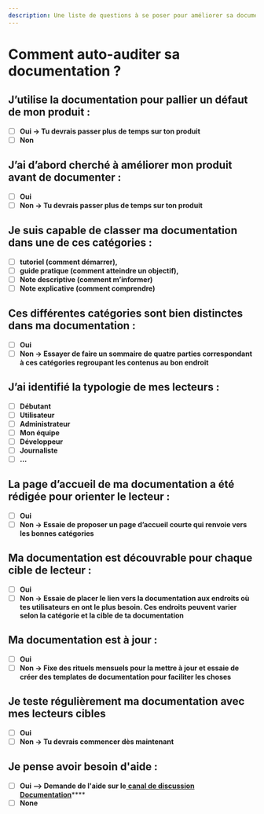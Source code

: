```yaml
---
description: Une liste de questions à se poser pour améliorer sa documentation.
---
```


# Comment auto-auditer sa documentation ?

## **J’utilise la documentation pour pallier un défaut de mon produit :**

* [ ] **Oui → Tu devrais passer plus de temps sur ton produit**
* [ ] **Non**

## **J’ai d’abord cherché à améliorer mon produit avant de documenter :**

* [ ] **Oui**
* [ ] **Non → Tu devrais passer plus de temps sur ton produit**

## **Je suis capable de classer ma documentation dans une de ces catégories :**

* [ ] **tutoriel (comment démarrer),**
* [ ] **guide pratique (comment atteindre un objectif),**
* [ ] **Note descriptive (comment m’informer)**
* [ ] **Note explicative (comment comprendre)**

## **Ces différentes catégories sont bien distinctes dans ma documentation :**

* [ ] **Oui**
* [ ] **Non → Essayer de faire un sommaire de quatre parties correspondant à ces catégories regroupant les contenus au bon endroit**

## **J’ai identifié la typologie de mes lecteurs :**

* [ ] **Débutant**
* [ ] **Utilisateur**
* [ ] **Administrateur**
* [ ] **Mon équipe**
* [ ] **Développeur**
* [ ] **Journaliste**
* [ ] **…**

## **La page d’accueil de ma documentation a été rédigée pour orienter le lecteur :**

* [ ] **Oui**
* [ ] **Non → Essaie de proposer un page d’accueil courte qui renvoie vers les bonnes catégories**

## **Ma documentation est découvrable pour chaque cible de lecteur :**

* [ ] **Oui**
* [ ] **Non → Essaie de placer le lien vers la documentation aux endroits où tes utilisateurs en ont le plus besoin. Ces endroits peuvent varier selon la catégorie et la cible de ta documentation**

## **Ma documentation est à jour :**

* [ ] **Oui**
* [ ] **Non → Fixe des rituels mensuels pour la mettre à jour et essaie de créer des templates de documentation pour faciliter les choses**

## **Je teste régulièrement ma documentation avec mes lecteurs cibles**

* [ ] **Oui**
* [ ] **Non → Tu devrais commencer dès maintenant**

## Je pense avoir besoin d'aide :

* [ ] **Oui --> Demande de l'aide sur le**[ **canal de discussion Documentation**](https://mattermost.incubateur.net/betagouv/channels/incubateur-documentation)\*\*\*\*
* [ ] **None**
